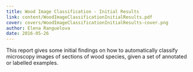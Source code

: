 ```yaml
---
title: Wood Image Classification - Initial Results
link: content/WoodImageClassificationInitialResults.pdf
cover: covers/WoodImageClassificationInitialResults-cover.png
author: Elena Ranguelova
date: 2016-05-26
---
```

This report gives some initial findings on how to automatically classify microscopy images of sections of wood species, given a set of annotated or labelled examples.
